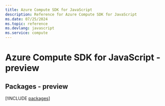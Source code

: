 ```yaml
---
title: Azure Compute SDK for JavaScript
description: Reference for Azure Compute SDK for JavaScript
ms.date: 07/25/2024
ms.topic: reference
ms.devlang: javascript
ms.service: compute
---
```

# Azure Compute SDK for JavaScript - preview
## Packages - preview
[!INCLUDE [packages](compute-index.md)]